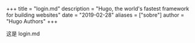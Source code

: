 +++
title = "login.md"
description = "Hugo, the world's fastest framework for building websites"
date = "2019-02-28"
aliases = ["sobre"]
author = "Hugo Authors"
+++

这是 login.md
